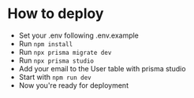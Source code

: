 # How to deploy

- Set your .env following .env.example
- Run `npm install`
- Run `npx prisma migrate dev`
- Run `npx prisma studio`
- Add your email to the User table with prisma studio
- Start with `npm run dev`
- Now you're ready for deployment
